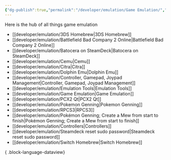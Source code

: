 ```yaml
---
{"dg-publish":true,"permalink":"/developer/emulation/Game Emulation/","dgPassFrontmatter":true}
---
```


Here is the hub of all things game emulation

- [[developer/emulation/3DS Homebrew\|3DS Homebrew]]
- [[developer/emulation/Battlefield Bad Company 2 Online\|Battlefield Bad Company 2 Online]]
- [[developer/emulation/Batocera on SteamDeck\|Batocera on SteamDeck]]
- [[developer/emulation/Cemu\|Cemu]]
- [[developer/emulation/Citra\|Citra]]
- [[developer/emulation/Dolphin Emu\|Dolphin Emu]]
- [[developer/emulation/Controller, Gamepad, Joypad Management\|Controller, Gamepad, Joypad Management]]
- [[developer/emulation/Emulation Tools\|Emulation Tools]]
- [[developer/emulation/Game Emulation\|Game Emulation]]
- [[developer/emulation/PCX2 Qt\|PCX2 Qt]]
- [[developer/emulation/Pokemon Genning\|Pokemon Genning]]
- [[developer/emulation/RPCS3\|RPCS3]]
- [[developer/emulation/Pokémon Genning; Create a Mew from start to finish\|Pokémon Genning; Create a Mew from start to finish]]
- [[developer/emulation/Controllers\|Controllers]]
- [[developer/emulation/Steamdeck reset sudo password\|Steamdeck reset sudo password]]
- [[developer/emulation/Switch Homebrew\|Switch Homebrew]]

{ .block-language-dataview}